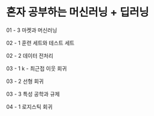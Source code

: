 # 혼자 공부하는 머신러닝 + 딥러닝 

01 - 3 마켓과 머신러닝

02 - 1 훈련 세트와 테스트 세트

02 - 2 데이터 전처리

03 - 1 k - 최근접 이웃 회귀

03 - 2 선형 회귀

03 - 3 특성 공학과 규제

04 - 1 로지스틱 회귀
